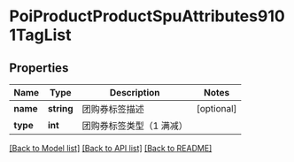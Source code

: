 # PoiProductProductSpuAttributes9101TagList

## Properties
Name | Type | Description | Notes
------------ | ------------- | ------------- | -------------
**name** | **string** | 团购券标签描述 | [optional] 
**type** | **int** | 团购券标签类型（1 满减） | 

[[Back to Model list]](../README.md#documentation-for-models) [[Back to API list]](../README.md#documentation-for-api-endpoints) [[Back to README]](../README.md)

